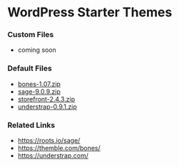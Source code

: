 # WordPress Starter Themes

### Custom Files

* coming soon

### Default Files

* <a href="bones-1.07.zip">bones-1.07.zip</a>
* <a href="sage-9.0.9.zip">sage-9.0.9.zip</a>
* <a href="storefront-2.4.3.zip">storefront-2.4.3.zip</a>
* <a href="understrap-0.9.1.zip">understrap-0.9.1.zip</a>

### Related Links

* <a href="https://roots.io/sage/">https://roots.io/sage/</a>
* <a href="https://themble.com/bones/">https://themble.com/bones/</a>
* <a href="https://understrap.com/">https://understrap.com/</a>
